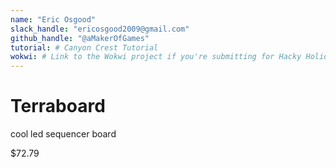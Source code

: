 ```yaml
---
name: "Eric Osgood"
slack_handle: "ericosgood2009@gmail.com"
github_handle: "@aMakerOfGames"
tutorial: # Canyon Crest Tutorial
wokwi: # Link to the Wokwi project if you're submitting for Hacky Holidays
---
```


# Terraboard

<!-- Describe your board in 2-3 sentences. What are you making? What will it do? -->
cool led sequencer board
<!-- How much is it going to cost? -->
$72.79
<!-- Tell us a little bit about your design process. What were some challenges? What helped? ***Totally optional*** -->
